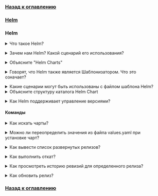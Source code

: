 ### [Назад к оглавлению](../index.md)

### [Helm](https://helm.sh/docs/)

### Helm

<details>
<summary>Что такое Helm?</summary><br><b>

Диспетчер пакетов для Kubernetes. Грубо говоря, это возможность упаковать YAML-файлы и распространять их среди других пользователей и применять их в кластер(ах).

Как концепция, это довольно распространено и можно найти во многих платформах и сервисах. Например, думайте о диспетчерах пакетов в операционных системах. Если вы используете Fedora/RHEL, это будет dnf. Если вы используете Ubuntu, тогда apt. Если вы не используете Linux, тогда следует задать другой вопрос — почему? Но это уже другая тема :)
</b></details>

<details>
<summary>Зачем нам Helm? Какой сценарий его использования?</summary><br><b>

Иногда, когда вы хотите развернуть определенное приложение в своем кластере, вам необходимо создать несколько YAML-файлов/компонентов, таких как: Секрет, Сервис, ConfigMap и т.д. Это может быть утомительной задачей. Поэтому будет целесообразно упростить процесс, предоставив что-то, что позволит нам делить эти пакеты YAML каждый раз, когда мы хотим добавить приложение в наш кластер. Это как раз и есть Helm.

Распространенный сценарий — это наличие нескольких кластеров Kubernetes (prod, dev, staging). Вместо того чтобы индивидуально применять различные YAML в каждом кластере, имеет больше смысла создать одну и ту же Чартию и установить её в каждый кластер.

Еще один сценарий — вы хотите поделиться тем, что создали, с сообществом. Для людей и компаний будет проще развернуть ваше приложение в их кластере.
</b></details>

<details>
<summary>Объясните "Helm Charts"</summary><br><b>

Helm Charts — это набор файлов YAML. Пакет, который вы можете использовать из репозиториев или создать свой собственный и опубликовать его в репозитории.
</b></details>

<details>
<summary>Говорят, что Helm также является Шаблонизатором. Что это означает?</summary><br><b>

Это полезно в сценариях, когда у вас несколько приложений, и все они похожи, так что есть небольшие различия в их конфигурационных файлах, и большинство значений одинаковы. С помощью Helm вы можете определить общий шаблон для всех них, а значения, которые не фиксированы и могут изменяться, могут быть местозаполнителями. Это называется файл шаблона и выглядит примерно так

```
apiVersion: v1
kind: Pod
metadata:
  name: {[ .Values.name ]}
spec:
  containers:
  - name: {{ .Values.container.name }}
  image: {{ .Values.container.image }}
  port: {{ .Values.container.port }}
```

Сам текст значений будет находиться в отдельном файле:

```
name: some-app
container:
  name: some-app-container
  image: some-app-image
  port: 1991
```
</b></details>

<details>
<summary>Какие сценарии могут быть использованы с файлом шаблона Helm?</summary><br><b>

* Развертывание одного и того же приложения в нескольких разных средах.
* CI/CD.
</b></details>

<details>
<summary>Объясните структуру каталога Helm Chart</summary><br><b>

someChart/     -> название чарта
  Chart.yaml   -> метаинформация о chart
  values.yaml  -> значения для файлов шаблона
  charts/      -> зависимости чартов
  templates/   -> файлы шаблонов :)
</b></details>

<details>
<summary>Как Helm поддерживает управление версиями?</summary><br><b>

Helm позволяет вам обновлять, удалять и откатиться к предыдущим версиям чартов. В версии 2 Helm это было с тем, что называется "Tiller". В версии 3 это было удалено из-за соображений безопасности.
</b></details>

#### Команды

<details>
<summary>Как искать чарты?</summary><br><b>

`helm search hub [some_keyword]`
</b></details>

<details>
<summary>Можно ли переопределить значения из файла values.yaml при установке чарт?</summary><br><b>
Да. Вы можете передать другой файл значений:
`helm install --values=override-values.yaml [CHART_NAME]`

Или напрямую в командной строке: `helm install --set some_key=some_value`
</b></details>

<details>
<summary>Как вывести список развернутых релизов?</summary><br><b>

`helm ls` или `helm list`
</b></details>

<details>
<summary>Как выполнить откат?</summary><br><b>

`helm rollback RELEASE_NAME REVISION_ID`
</b></details>

<details>
<summary>Как просмотреть историю ревизий для определенного релиза?</summary><br><b>

`helm history RELEASE_NAME`
</b></details>

<details>
<summary>Как обновить релиз?</summary><br><b>

`helm upgrade RELEASE_NAME CHART_NAME`
</b></details>

### [Назад к оглавлению](../index.md)

